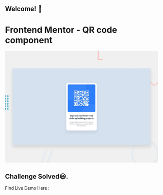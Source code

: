 ## Welcome! 👋

# Frontend Mentor - QR code component

![Design preview for the QR code component coding challenge](./preview.jpg)

## Challenge Solved😃.

Find Live Demo Here :
